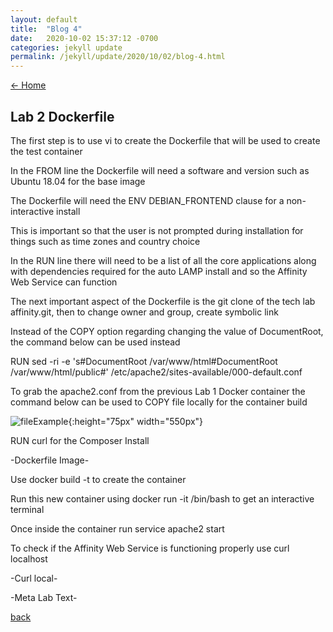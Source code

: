 ```yaml
---
layout: default
title:  "Blog 4"
date:   2020-10-02 15:37:12 -0700
categories: jekyll update
permalink: /jekyll/update/2020/10/02/blog-4.html
---
```

[<- Home](https://lynnparrish2.github.io)

## Lab 2 Dockerfile



The first step is to use vi to create the Dockerfile that will be used to create the test container

In the FROM line the Dockerfile will need a software and version such as Ubuntu 18.04 for the base image

The Dockerfile will need the ENV DEBIAN_FRONTEND clause for a non-interactive install 

This is important so that the user is not prompted during installation for things such as time zones and country choice 

In the RUN line there will need to be a list of all the core applications along with dependencies required for the auto LAMP install and so the Affinity Web Service can function

The next important aspect of the Dockerfile is the git clone of the tech lab affinity.git, then to change owner and group, create symbolic link

Instead of the COPY option regarding changing the value of DocumentRoot, the command below can be used instead 

RUN sed -ri -e 's#DocumentRoot /var/www/html#DocumentRoot /var/www/html/public#' /etc/apache2/sites-available/000-default.conf 

To grab the apache2.conf from the previous Lab 1 Docker container the command below can be used to COPY  file locally for the container build 

![fileExample](https://user-images.githubusercontent.com/70084203/94984781-c3ec8d80-0504-11eb-8491-0661e7fd2fe8.png){:height="75px" width="550px"}


RUN curl for the Composer Install 


-Dockerfile  Image- 


Use docker build -t to create the container 

Run this new container using docker run -it  /bin/bash to get an interactive terminal 

Once inside the container run service apache2 start 

To check if the Affinity Web Service is functioning properly use curl localhost 

-Curl local- 

-Meta Lab Text-


[back](https://lynnparrish2.github.io)
